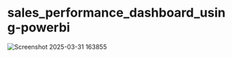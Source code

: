 # sales_performance_dashboard_using-powerbi
![Screenshot 2025-03-31 163855](https://github.com/user-attachments/assets/18642ed4-5a59-4a6d-94c8-886e7b3b6a08)

